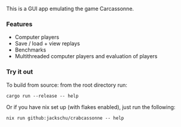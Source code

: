 This is a GUI app emulating the game Carcassonne.

### Features
- Computer players
- Save / load + view replays
- Benchmarks
- Multithreaded computer players and evaluation of players

### Try it out

To build from source: from the root directory run:
```
cargo run --release -- help
```

Or if you have nix set up (with flakes enabled), just run the following:
```
nix run github:jackschu/crabcassonne -- help
```
